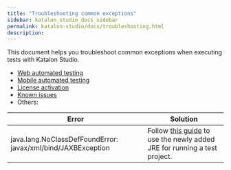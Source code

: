 ```yaml
---
title: "Troubleshooting common exceptions" 
sidebar: katalon_studio_docs_sidebar
permalink: katalon-studio/docs/troubleshooting.html 
description: 
---
```


This document helps you troubleshoot common exceptions when executing tests with Katalon Studio.

* [Web automated testing](/katalon-studio/docs/troubleshoot-common-execution-exceptions-web-test.html)
* [Mobile automated testing](/katalon-studio/docs/troubleshooting-automated-mobile-testing.html)
* [License activation](https://docs.katalon.com/katalon-studio/docs/troubleshoot-activation-problems.html)
* [Known issues](/katalon-studio/docs/known-issues-limitations.html)
* Others:
<table>
    <thead>
        <tr>
            <th>Error</th>
            <th>Solution</th>
        </tr>
    </thead>
    <tbody>
        <tr>
            <td>java.lang.NoClassDefFoundError: javax/xml/bind/JAXBException</td>
            <td>Follow <a href="https://docs.katalon.com/katalon-studio/how-to-guides/set-new-default-JRE.html#use-the-newly-added-jre-in-a-test-project">this guide</a> to use the newly added JRE for running a test project.</td>
        </tr>
    </tbody>
</table>